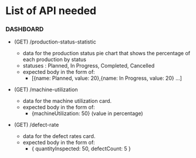 # List of API needed

### DASHBOARD

- (GET) /production-status-statistic

  - data for the production status pie chart that shows the percentage of each production by status
  - statuses : Planned, In Progress, Completed, Cancelled
  - expected body in the form of:
    - [{name: Planned, value: 20},{name: In Progress, value: 20} ...]

- (GET) /machine-utilization

  - data for the machine utilization card.
  - expected body in the form of:
    - {machineUtilization: 50} (value in percentage)

- (GET) /defect-rate
  - data for the defect rates card.
  - expected body in the form of:
    - {
      quantityInspected: 50,
      defectCount: 5
      }
